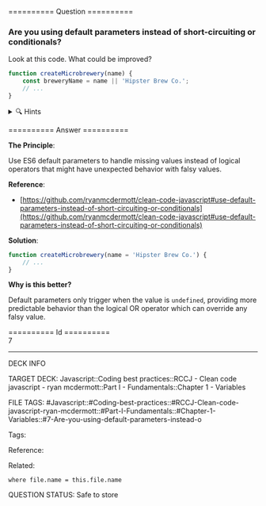 ========== Question ==========  

### Are you using default parameters instead of short-circuiting or conditionals?

Look at this code. What could be improved?

```javascript
function createMicrobrewery(name) {
    const breweryName = name || 'Hipster Brew Co.';
    // ...
}
```

<details><summary>🔍 Hints</summary>

Think about:

-   What happens if name is an empty string?

-   What happens if name is 0?

-   Is there a clearer way to express the default value?

</details>  

========== Answer ==========  

**The Principle**:

Use ES6 default parameters to handle missing values instead of logical operators that might have unexpected behavior with falsy values.

**Reference**:

-   [https://github.com/ryanmcdermott/clean-code-javascript#use-default-parameters-instead-of-short-circuiting-or-conditionals](https://github.com/ryanmcdermott/clean-code-javascript#use-default-parameters-instead-of-short-circuiting-or-conditionals)

**Solution**:

```javascript
function createMicrobrewery(name = 'Hipster Brew Co.') {
    // ...
}
```

**Why is this better?**

Default parameters only trigger when the value is `undefined`, providing more predictable behavior than the logical OR operator which can override any falsy value.

========== Id ==========  
7

---

DECK INFO

TARGET DECK: Javascript::Coding best practices::RCCJ - Clean code javascript - ryan mcdermott::Part I - Fundamentals::Chapter 1 - Variables

FILE TAGS: #Javascript::#Coding-best-practices::#RCCJ-Clean-code-javascript-ryan-mcdermott::#Part-I-Fundamentals::#Chapter-1-Variables::#7-Are-you-using-default-parameters-instead-o

Tags:

Reference:

Related:

```dataview
where file.name = this.file.name
```

QUESTION STATUS: Safe to store

